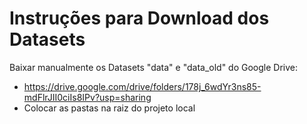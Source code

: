 # Instruções para Download dos Datasets
Baixar manualmente os Datasets "data" e "data_old" do Google Drive:
- https://drive.google.com/drive/folders/178j_6wdYr3ns85-mdFlrJII0ciIs8IPv?usp=sharing
- Colocar as pastas na raiz do projeto local
